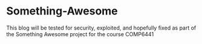 # Something-Awesome
This blog will be tested for security, exploited, and hopefully fixed as part of the Something Awesome project for the course COMP6441
